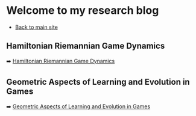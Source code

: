 # Welcome to my research blog
 

- [Back to main site](https://davidelegacci.it/)

## Hamiltonian Riemannian Game Dynamics
➡️ [Hamiltonian Riemannian Game Dynamics](Hamiltonian%20Riemannian%20Game%20Dynamics/)

## Geometric Aspects of Learning and Evolution in Games
➡️ [Geometric Aspects of Learning and Evolution in Games](Geometric%20Aspects%20of%20Learning%20and%20Evolution%20in%20Games/)